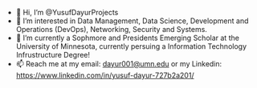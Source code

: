 - 👋 Hi, I’m @YusufDayurProjects
- 👀 I’m interested in Data Management, Data Science, Development and Operations (DevOps), Networking, Security and Systems. 
- 🌱 I’m currently a Sophmore and Presidents Emerging Scholar at the University of Minnesota, currently persuing a Information Technology Infrustructure Degree!
- 📫 Reach me at my email: dayur001@umn.edu or my Linkedin: https://www.linkedin.com/in/yusuf-dayur-727b2a201/

<!---
YusufDayurProjects/YusufDayurProjects is a ✨ special ✨ repository because its `README.md` (this file) appears on your GitHub profile.
You can click the Preview link to take a look at your changes.
--->
